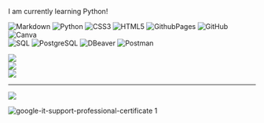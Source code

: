 
I am currently learning Python!



![Markdown](https://img.shields.io/badge/markdown-%23000000.svg?style=for-the-badge&logo=markdown&logoColor=white) ![Python](https://img.shields.io/badge/python-3670A0?style=for-the-badge&logo=python&logoColor=ffdd54) ![CSS3](https://img.shields.io/badge/css3-%231572B6.svg?style=for-the-badge&logo=css3&logoColor=white) ![HTML5](https://img.shields.io/badge/html5-%23E34F26.svg?style=for-the-badge&logo=html5&logoColor=white) ![GithubPages](https://img.shields.io/badge/github%20pages-121013?style=for-the-badge&logo=github&logoColor=white) ![GitHub](https://img.shields.io/badge/github-%23121011.svg?style=for-the-badge&logo=github&logoColor=white) ![Canva](https://img.shields.io/badge/Canva-%2300C4CC.svg?style=for-the-badge&logo=Canva&logoColor=white)<br/>
![SQL](https://img.shields.io/badge/-SQL-003B57?logo=database&logoColor=white)
![PostgreSQL](https://img.shields.io/badge/PostgreSQL-Available-blue)
![DBeaver](https://img.shields.io/badge/DBeaver-%23000000?style=flat&logo=dbeaver&logoColor=white)
![Postman](https://img.shields.io/badge/Postman-%23FF6C37?style=flat&logo=postman&logoColor=white)




![](https://github-readme-stats.vercel.app/api?username=LeonZerr&theme=blueberry&hide_border=true&include_all_commits=true&count_private=true)<br/>
![](https://github-readme-streak-stats.herokuapp.com/?user=LeonZerr&theme=blueberry&hide_border=true)<br/>
![](https://github-readme-stats.vercel.app/api/top-langs/?username=LeonZerr&theme=blueberry&hide_border=true&include_all_commits=true&count_private=true&layout=compact)
	

---
[![](https://visitcount.itsvg.in/api?id=LeonZerr&icon=0&color=0)](https://visitcount.itsvg.in)

![google-it-support-professional-certificate 1](https://github.com/LeonZerr/LeonZerr/assets/169882053/40b5be52-bb53-4a26-aea6-f3e6de8516db)


<!-- Proudly created with GPRM ( https://gprm.itsvg.in ) -->

